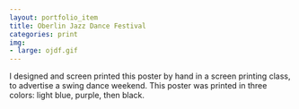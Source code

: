 ```yaml
---
layout: portfolio_item
title: Oberlin Jazz Dance Festival
categories: print
img:
- large: ojdf.gif
---
```


I designed and screen printed this poster by hand in a screen printing class, to advertise a swing dance weekend. This poster was printed in three colors: light blue, purple, then black.
